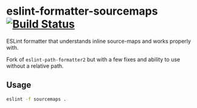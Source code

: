 # eslint-formatter-sourcemaps [![Build Status](https://travis-ci.org/brettz9/eslint-formatter-sourcemaps.svg?branch=master)](https://travis-ci.org/brettz9/eslint-formatter-sourcemaps)

ESLint formatter that understands inline source-maps and works properly with.

Fork of `eslint-path-formatter2` but with a few fixes and ability to use
without a relative path.

## Usage

```sh
eslint -f sourcemaps .
```
